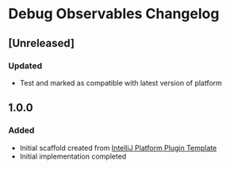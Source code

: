 <!-- Keep a Changelog guide -> https://keepachangelog.com -->

# Debug Observables Changelog

## [Unreleased]
### Updated
- Test and marked as compatible with latest version of platform

## 1.0.0
### Added
- Initial scaffold created from [IntelliJ Platform Plugin Template](https://github.com/JetBrains/intellij-platform-plugin-template)
- Initial implementation completed

